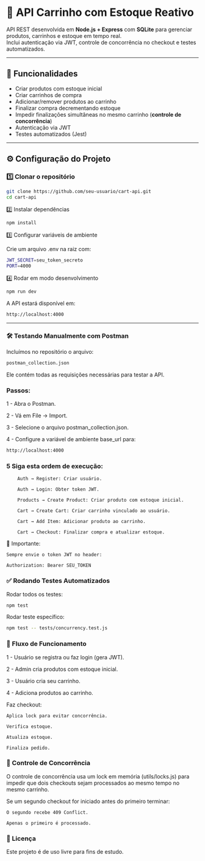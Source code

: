 # 🛒 API Carrinho com Estoque Reativo

API REST desenvolvida em **Node.js + Express** com **SQLite** para gerenciar produtos, carrinhos e estoque em tempo real.  
Inclui autenticação via JWT, controle de concorrência no checkout e testes automatizados.

---

## 🚀 Funcionalidades

- Criar produtos com estoque inicial
- Criar carrinhos de compra
- Adicionar/remover produtos ao carrinho
- Finalizar compra decrementando estoque
- Impedir finalizações simultâneas no mesmo carrinho (**controle de concorrência**)
- Autenticação via JWT
- Testes automatizados (Jest)

---


## ⚙️ Configuração do Projeto


### 1️⃣ Clonar o repositório
```bash
git clone https://github.com/seu-usuario/cart-api.git
cd cart-api
```
2️⃣ Instalar dependências
```bash
npm install
```
3️⃣ Configurar variáveis de ambiente

Crie um arquivo .env na raiz com:
```bash
JWT_SECRET=seu_token_secreto
PORT=4000
```
4️⃣ Rodar em modo desenvolvimento
```bash
npm run dev
```
A API estará disponível em:
```bash
http://localhost:4000
```
---

### 🛠 Testando Manualmente com Postman

Incluímos no repositório o arquivo:
```bash
postman_collection.json
```
Ele contém todas as requisições necessárias para testar a API.

### Passos:

1 - Abra o Postman.

2 - Vá em File → Import.

3 - Selecione o arquivo postman_collection.json.

4 - Configure a variável de ambiente base_url para:
```bash
http://localhost:4000
```
### 5 Siga esta ordem de execução:

        Auth → Register: Criar usuário.

        Auth → Login: Obter token JWT.

        Products → Create Product: Criar produto com estoque inicial.

        Cart → Create Cart: Criar carrinho vinculado ao usuário.

        Cart → Add Item: Adicionar produto ao carrinho.

        Cart → Checkout: Finalizar compra e atualizar estoque.

📌 Importante:

    Sempre envie o token JWT no header:

    Authorization: Bearer SEU_TOKEN


### ✅ Rodando Testes Automatizados

Rodar todos os testes:
```bash
npm test
```
Rodar teste específico:
```bash
npm test -- tests/concurrency.test.js
```
### 🔄 Fluxo de Funcionamento

1 - Usuário se registra ou faz login (gera JWT).

2 - Admin cria produtos com estoque inicial.

3 - Usuário cria seu carrinho.

4 - Adiciona produtos ao carrinho.

Faz checkout:

    Aplica lock para evitar concorrência.

    Verifica estoque.

    Atualiza estoque.

    Finaliza pedido.


### 🔐 Controle de Concorrência

O controle de concorrência usa um lock em memória (utils/locks.js) para impedir que dois checkouts sejam processados ao mesmo tempo no mesmo carrinho.

Se um segundo checkout for iniciado antes do primeiro terminar:

    O segundo recebe 409 Conflict.

    Apenas o primeiro é processado.


### 📜 Licença

Este projeto é de uso livre para fins de estudo.


